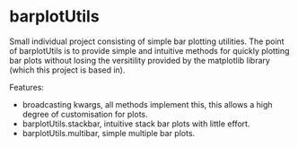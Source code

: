 # barplotUtils
Small individual project consisting of simple bar plotting utilities.
The point of barplotUtils is to provide simple and intuitive methods for
quickly plotting bar plots without losing the versitility provided by the
matplotlib library (which this project is based in).

Features:
- broadcasting kwargs, all methods implement this, this allows a high degree of customisation for plots.
- barplotUtils.stackbar, intuitive stack bar plots with little effort.
- barplotUtils.multibar, simple multiple bar plots.
